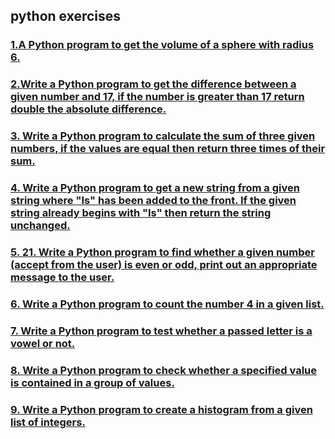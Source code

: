 ###

## python exercises

### [1.A Python program to get the volume of a sphere with radius 6. ](datastructures/sphere.py)
### [2.Write a Python program to get the difference between a given number and 17, if the number is greater than 17 return double the absolute difference.](datastructures/diff.py)

### [3. Write a Python program to calculate the sum of three given numbers, if the values are equal then return three times of their sum.](datastructures/sum.py)


### [4. Write a Python program to get a new string from a given string where "Is" has been added to the front. If the given string already begins with "Is" then return the string unchanged. ](datastructures/string.py)

### [5. 21. Write a Python program to find whether a given number (accept from the user) is even or odd, print out an appropriate message to the user.](datastructures/odd_even.py)

### [6. Write a Python program to count the number 4 in a given list.](datastructures/count.py)
### [7. Write a Python program to test whether a passed letter is a vowel or not.](datastructures/vowel.py)

### [8. Write a Python program to check whether a specified value is contained in a group of values.](datastructures/group.py)

### [9. Write a Python program to create a histogram from a given list of integers.](datastructures/histogram.py)
